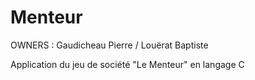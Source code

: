 # Menteur

OWNERS : Gaudicheau Pierre / Louërat Baptiste

Application du jeu de société "Le Menteur" en langage C
